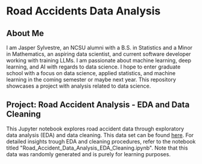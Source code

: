 # Road Accidents Data Analysis

## About Me
I am Jasper Sylvestre, an NCSU alumni with a B.S. in Statistics and a Minor in Mathematics, an aspiring data scientist, and current software developer working with training LLMs. I am passionate about machine learning, deep learning, and AI with regards to data science. I hope to enter graduate school with a focus on data science, applied statistics, and machine learning in the coming semester or maybe next year. This repository showcases a project with analysis related to data science.

## Project: Road Accident Analysis - EDA and Data Cleaning
This Jupyter notebook explores road accident data through exploratory data analysis (EDA) and data cleaning. This data set can be found [here](https://www.kaggle.com/datasets/farshidbahrami021/road-accident-dataset). For detailed insights trough EDA and cleaning procedures, refer to the notebook titled "Road_Accident_Data_Analysis_EDA_Cleaning.ipynb". Note that this data was randomly generated and is purely for learning purposes.
